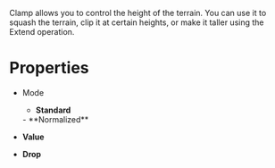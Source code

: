 


Clamp allows you to control the height of the terrain. You can use it to squash the terrain, clip it at certain heights, or make it taller using the Extend operation.





# Properties

- Mode
  - **Standard**  
  <desc>
  - **Normalized**  
  <desc>
- **Value**  
  
- **Drop**  
  



